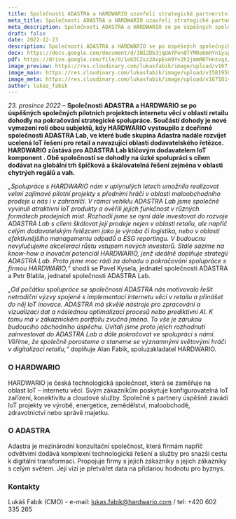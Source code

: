 ```yaml
---
title: Společnosti ADASTRA a HARDWARIO uzavřeli strategické partnerství v&nbsp;oblasti digitalizace retailu
meta_title: Společnosti ADASTRA a HARDWARIO uzavřeli strategické partnerství v oblasti digitalizace retailu. V následujícím období se chtějí výrazně prosadit se svými integrovanými IoT produkty u významných světových značek a řetězců
meta_description: Společnosti ADASTRA a HARDWARIO se po úspěšných společných pilotních projektech internetu věcí v oblasti retailu dohodly na pokračování strategické spolupráce. Součástí dohody je nové vymezení rolí obou subjektů, kdy HARDWARIO vystoupilo z dceřinné společnosti ADASTRA Lab, ve které bude skupina Adastra nadále rozvíjet ucelená IoT řešení pro retail a navazující oblasti dodavatelského řetězce. HARDWARIO zůstává pro ADASTRA Lab klíčovým dodavatelem IoT komponent . Obě společnosti se dohodly na úzké spolupráci s cílem dodávat na globální trh špičková a škálovatelná řešení zejména v oblasti chytrých regálů a vah. 
draft: false
date: 2022-12-23
description: Společnosti ADASTRA a HARDWARIO se po úspěšných společných pilotních projektech internetu věcí v oblasti retailu dohodly na pokračování strategické spolupráce. Součástí dohody je nové vymezení rolí obou subjektů, kdy HARDWARIO vystoupilo z dceřinné společnosti ADASTRA Lab, ve které bude skupina Adastra nadále rozvíjet ucelená IoT řešení pro retail a navazující oblasti dodavatelského řetězce. HARDWARIO zůstává pro ADASTRA Lab klíčovým dodavatelem IoT komponent . Obě společnosti se dohodly na úzké spolupráci s cílem dodávat na globální trh špičková a škálovatelná řešení zejména v oblasti chytrých regálů a vah. 
docx: https://docs.google.com/document/d/1NI2Db3jqUAYPon0TYMRo6mHYn1ysp51o/edit?usp=share_link&ouid=100979526148034723712&rtpof=true&sd=true
pdf: https://drive.google.com/file/d/1eU2C2sz2AxpEvm9Yv2h2jmmRBTHnzvgz/view?usp=share_link
image_preview: https://res.cloudinary.com/lukasfabik/image/upload/v1671814804/press/2022-12-23-adastra-partnership-preview.png
image_main: https://res.cloudinary.com/lukasfabik/image/upload/v1581950249/blog/wide_placeholder.jpg
image_meta: https://res.cloudinary.com/lukasfabik/image/upload/v1671814179/press/2022-12-23-adastra-partnership.png
author: lukas_fabik
---
```


*23. prosince 2022* – **Společnosti ADASTRA a HARDWARIO se po úspěšných společných pilotních projektech internetu věcí v oblasti retailu dohodly na pokračování strategické spolupráce. Součástí dohody je nové vymezení rolí obou subjektů, kdy HARDWARIO vystoupilo z dceřinné společnosti ADASTRA Lab, ve které bude skupina Adastra nadále rozvíjet ucelená IoT řešení pro retail a navazující oblasti dodavatelského řetězce. HARDWARIO zůstává pro ADASTRA Lab klíčovým dodavatelem IoT komponent . Obě společnosti se dohodly na úzké spolupráci s cílem dodávat na globální trh špičková a škálovatelná řešení zejména v oblasti chytrých regálů a vah.**

*„Spolupráce s HARDWARIO nám v uplynulých letech umožnila realizovat velmi zajímavé pilotní projekty s předními hráči v oblasti maloobchodního prodeje u nás i v zahraničí. V rámci vehiklu ADASTRA Lab jsme společně vyvinuli atraktivní IoT produkty a ověřili jejich funkčnost v různých formátech prodejních míst. Rozhodli jsme se nyní dále  investovat do rozvoje ADASTRA Lab s cílem škálovat její prodeje nejen v oblasti retailu, ale napříč celým dodavatelským řetězcem jako je výroba či logistika, nebo v oblasti efektivnějšího managementu odpadů a ESG reportingu. V budoucnu nevylučujeme akceleraci růstu vstupem nových investorů. Stále sázíme na know-how a inovační potenciál HARDWARIO, jenž ideálně doplňuje strategii ADASTRA Lab. Proto jsme moc rádi za dohodu o pokračování spolupráce s firmou HARDWARIO,“* shodli se Pavel Kysela, jednatel společnosti ADASTRA a Petr Blabla, jednatel společnosti ADASTRA Lab.

*„Od počátku spolupráce se společností ADASTRA nás motivovalo řešit netradiční výzvy spojené s implementací internetu věcí v retailu a přinášet do něj IoT inovace. ADASTRA má skvělé nástroje pro zpracování a vizualizaci dat a následnou optimalizaci procesů nebo prediktivní AI. K tomu má v zákaznickém portfoliu zvučná jména. To vše je zárukou budoucího obchodního úspěchu. Uvítali jsme proto jejich rozhodnutí zainvestovat do ADASTRA Lab a dále pokračovat ve spolupráci s námi. Věříme, že společně porosteme a staneme se významnými světovými hráči v digitalizaci retailu,“* doplňuje Alan Fabik, spoluzakladatel HARDWARIO.

### O HARDWARIO

HARDWARIO je česká technologická společnost, která se zaměřuje na oblast IoT – internetu věcí. Svým zákazníkům poskytuje konfigurovatelná IoT zařízení, konektivitu a cloudové služby. Společně s partnery úspěšně zavádí IoT projekty ve výrobě, energetice, zemědělství, maloobchodě, zdravotnictví nebo správě majetku. 

### O ADASTRA

Adastra je mezinárodní konzultační společnost, která firmám napříč odvětvími dodává komplexní technologická řešení a služby pro snazší cestu k digitální transformaci. Propojuje firmy s jejich zákazníky a jejich zákazníky s celým světem. Její vizí je přetvářet data na přidanou hodnotu pro byznys.

### Kontakty

Lukáš Fabik (CMO) - e-mail: lukas.fabik@hardwario.com / tel: +420 602 335 265